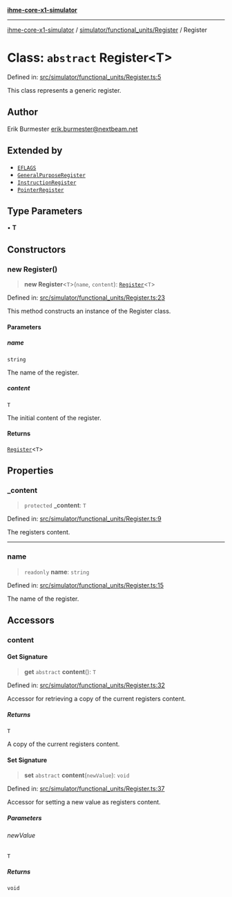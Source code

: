 [**ihme-core-x1-simulator**](../../../../README.md)

***

[ihme-core-x1-simulator](../../../../modules.md) / [simulator/functional\_units/Register](../README.md) / Register

# Class: `abstract` Register\<T\>

Defined in: [src/simulator/functional\_units/Register.ts:5](https://github.com/ProgrammIt/CPU-Simulator/blob/e2e026db90406d6486eead3a66922074c98b6175/src/simulator/functional_units/Register.ts#L5)

This class represents a generic register.

## Author

Erik Burmester <erik.burmester@nextbeam.net>

## Extended by

- [`EFLAGS`](../../EFLAGS/classes/EFLAGS.md)
- [`GeneralPurposeRegister`](../../GeneralPurposeRegister/classes/GeneralPurposeRegister.md)
- [`InstructionRegister`](../../InstructionRegister/classes/InstructionRegister.md)
- [`PointerRegister`](../../PointerRegister/classes/PointerRegister.md)

## Type Parameters

• **T**

## Constructors

### new Register()

> **new Register**\<`T`\>(`name`, `content`): [`Register`](Register.md)\<`T`\>

Defined in: [src/simulator/functional\_units/Register.ts:23](https://github.com/ProgrammIt/CPU-Simulator/blob/e2e026db90406d6486eead3a66922074c98b6175/src/simulator/functional_units/Register.ts#L23)

This method constructs an instance of the Register class.

#### Parameters

##### name

`string`

The name of the register.

##### content

`T`

The initial content of the register.

#### Returns

[`Register`](Register.md)\<`T`\>

## Properties

### \_content

> `protected` **\_content**: `T`

Defined in: [src/simulator/functional\_units/Register.ts:9](https://github.com/ProgrammIt/CPU-Simulator/blob/e2e026db90406d6486eead3a66922074c98b6175/src/simulator/functional_units/Register.ts#L9)

The registers content.

***

### name

> `readonly` **name**: `string`

Defined in: [src/simulator/functional\_units/Register.ts:15](https://github.com/ProgrammIt/CPU-Simulator/blob/e2e026db90406d6486eead3a66922074c98b6175/src/simulator/functional_units/Register.ts#L15)

The name of the register.

## Accessors

### content

#### Get Signature

> **get** `abstract` **content**(): `T`

Defined in: [src/simulator/functional\_units/Register.ts:32](https://github.com/ProgrammIt/CPU-Simulator/blob/e2e026db90406d6486eead3a66922074c98b6175/src/simulator/functional_units/Register.ts#L32)

Accessor for retrieving a copy of the current registers content.

##### Returns

`T`

A copy of the current registers content.

#### Set Signature

> **set** `abstract` **content**(`newValue`): `void`

Defined in: [src/simulator/functional\_units/Register.ts:37](https://github.com/ProgrammIt/CPU-Simulator/blob/e2e026db90406d6486eead3a66922074c98b6175/src/simulator/functional_units/Register.ts#L37)

Accessor for setting a new value as registers content.

##### Parameters

###### newValue

`T`

##### Returns

`void`
